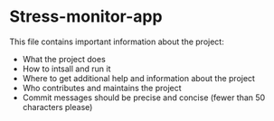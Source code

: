 # Stress-monitor-app

This file contains important information about the project:

- What the project does
- How to intsall and run it
- Where to get additional help and information about the project
- Who contributes and maintains the project
- Commit messages should be precise and concise (fewer than 50 characters please)
